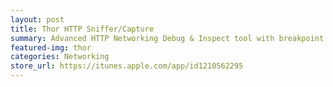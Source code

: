 ```yaml
---
layout: post
title: Thor HTTP Sniffer/Capture
summary: Advanced HTTP Networking Debug & Inspect tool with breakpoint supported.
featured-img: thor
categories: Networking
store_url: https://itunes.apple.com/app/id1210562295
---
```

